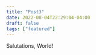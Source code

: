 ```yaml
---
title: "Post3"
date: 2022-08-04T22:29:04-04:00
draft: false
tags: ["featured"]
---
```


Salutations, World!
